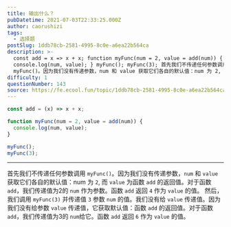 ```yaml
---
title: 输出什么？
pubDatetime: 2021-07-03T22:33:25.000Z
author: caorushizi
tags:
  - 选择题
postSlug: 1ddb78cb-2581-4995-8c0e-a6ea22b564ca
description: >-
  const add = x => x + x; function myFunc(num = 2, value = add(num)) {
  console.log(num, value); } myFunc(); myFunc(3); 首先我们不传递任何参数调用
  myFunc()。因为我们没有传递参数，num 和 value 获取它们各自的默认值：num 为 2, 而 value 为函数 add 的
difficulty: 1
questionNumber: 143
source: https://fe.ecool.fun/topic/1ddb78cb-2581-4995-8c0e-a6ea22b564ca
---
```


```javascript
const add = (x) => x + x;

function myFunc(num = 2, value = add(num)) {
  console.log(num, value);
}

myFunc();
myFunc(3);
```

---

首先我们不传递任何参数调用 `myFunc()`。因为我们没有传递参数，`num` 和 `value` 获取它们各自的默认值：num 为 `2`, 而 `value` 为函数 `add` 的返回值。对于函数 `add`，我们传递值为2的 `num` 作为参数。函数 `add` 返回 `4` 作为 `value` 的值。
然后，我们调用 `myFunc(3)` 并传递值 `3` 参数 `num` 的值。我们没有给 `value` 传递值。因为我们没有给参数 `value` 传递值，它获取默认值：函数 `add` 的返回值。对于函数 `add`，我们传递值为3的 `num`给它。函数 `add` 返回 `6` 作为 `value` 的值。
